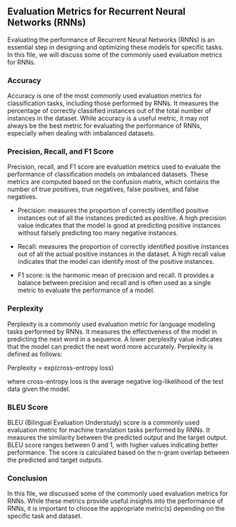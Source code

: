 ## Evaluation Metrics for Recurrent Neural Networks (RNNs)
Evaluating the performance of Recurrent Neural Networks (RNNs) is an essential step in designing and optimizing these models for specific tasks. In this file, we will discuss some of the commonly used evaluation metrics for RNNs.

### Accuracy
Accuracy is one of the most commonly used evaluation metrics for classification tasks, including those performed by RNNs. It measures the percentage of correctly classified instances out of the total number of instances in the dataset. While accuracy is a useful metric, it may not always be the best metric for evaluating the performance of RNNs, especially when dealing with imbalanced datasets.

### Precision, Recall, and F1 Score
Precision, recall, and F1 score are evaluation metrics used to evaluate the performance of classification models on imbalanced datasets. These metrics are computed based on the confusion matrix, which contains the number of true positives, true negatives, false positives, and false negatives.

- Precision: measures the proportion of correctly identified positive instances out of all the instances predicted as positive. A high precision value indicates that the model is good at predicting positive instances without falsely predicting too many negative instances.

- Recall: measures the proportion of correctly identified positive instances out of all the actual positive instances in the dataset. A high recall value indicates that the model can identify most of the positive instances.

- F1 score: is the harmonic mean of precision and recall. It provides a balance between precision and recall and is often used as a single metric to evaluate the performance of a model.

### Perplexity
Perplexity is a commonly used evaluation metric for language modeling tasks performed by RNNs. It measures the effectiveness of the model in predicting the next word in a sequence. A lower perplexity value indicates that the model can predict the next word more accurately. Perplexity is defined as follows:

Perplexity = exp(cross-entropy loss)

where cross-entropy loss is the average negative log-likelihood of the test data given the model.

### BLEU Score
BLEU (Bilingual Evaluation Understudy) score is a commonly used evaluation metric for machine translation tasks performed by RNNs. It measures the similarity between the predicted output and the target output. BLEU score ranges between 0 and 1, with higher values indicating better performance. The score is calculated based on the n-gram overlap between the predicted and target outputs.

### Conclusion
In this file, we discussed some of the commonly used evaluation metrics for RNNs. While these metrics provide useful insights into the performance of RNNs, it is important to choose the appropriate metric(s) depending on the specific task and dataset.